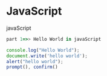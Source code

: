 # JavaScript


javaScript
```js
part 1=>> Hello World in javaScript

console.log("Hello World");
document.write('hello world');
alert("hello world");
prompt(), confirm()

```

